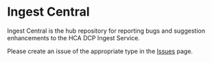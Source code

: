 # Ingest Central
Ingest Central is the hub repository for reporting bugs and suggestion enhancements to the HCA DCP Ingest Service.

Please create an issue of the appropriate type in the [Issues](https://github.com/HumanCellAtlas/ingest-central/issues/new/choose) page.